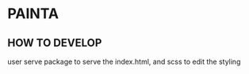 # PAINTA

## HOW TO DEVELOP

user serve package to serve the index.html, and scss to edit the styling
